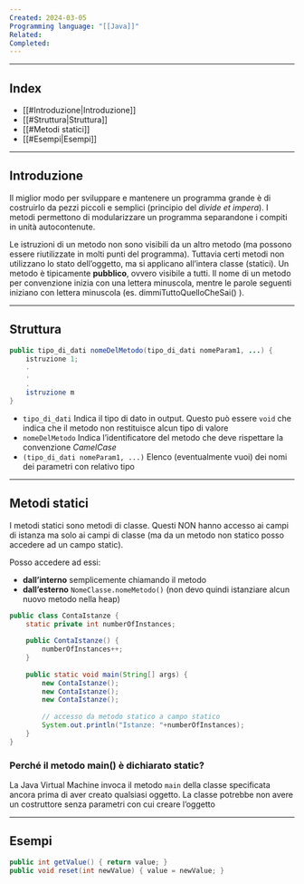 ```yaml
---
Created: 2024-03-05
Programming language: "[[Java]]"
Related: 
Completed:
---
```

---
## Index

- [[#Introduzione|Introduzione]]
- [[#Struttura|Struttura]]
- [[#Metodi statici]]
- [[#Esempi|Esempi]]
---
## Introduzione
Il miglior modo per sviluppare e mantenere un programma grande è di costruirlo da pezzi piccoli e semplici (principio del *divide et impera*). I metodi permettono di modularizzare un programma separandone i compiti in unità autocontenute.

Le istruzioni di un metodo non sono visibili da un altro metodo (ma possono essere riutilizzate in molti punti del programma). Tuttavia certi metodi non utilizzano lo stato dell’oggetto, ma si applicano all’intera classe (statici).
Un metodo è tipicamente **pubblico**, ovvero visibile a tutti. Il nome di un metodo per convenzione inizia con una lettera minuscola, mentre le parole seguenti iniziano con lettera minuscola (es. dimmiTuttoQuelloCheSai() ).

---
## Struttura
```java
public tipo_di_dati nomeDelMetodo(tipo_di_dati nomeParam1, ...) {
	istruzione 1;
	.
	.
	.
	istruzione m
}
```

- `tipo_di_dati`
	Indica il tipo di dato in output. Questo può essere `void` che indica che il metodo non restituisce alcun tipo di valore
- `nomeDelMetodo`
	Indica l’identificatore del metodo che deve rispettare la convenzione *CamelCase*
- `(tipo_di_dati nomeParam1, ...)`
	Elenco (eventualmente vuoi) dei nomi dei parametri con relativo tipo

---
## Metodi statici
I metodi statici sono metodi di classe. Questi NON hanno accesso ai campi di istanza ma solo ai campi di classe (ma da un metodo non statico posso accedere ad un campo static).

Posso accedere ad essi:
- **dall’interno** semplicemente chiamando il metodo
- **dall’esterno** `NomeClasse.nomeMetodo()` (non devo quindi istanziare alcun nuovo metodo nella heap)

```java
public class ContaIstanze {
	static private int numberOfInstances;
	
	public ContaIstanze() {
		numberOfInstances++;
	}
	
	public static void main(String[] args) {
		new ContaIstanze();
		new ContaIstanze();
		new ContaIstanze();
		
		// accesso da metodo statico a campo statico
		System.out.println("Istanze: "+numberOfInstances);
	}
}
```

### Perché il metodo main() è dichiarato static?
La Java Virtual Machine invoca il metodo `main` della classe specificata ancora prima di aver creato qualsiasi oggetto.
La classe potrebbe non avere un costruttore senza parametri con cui creare l’oggetto

---
## Esempi

```java
public int getValue() { return value; }
public void reset(int newValue) { value = newValue; }
```